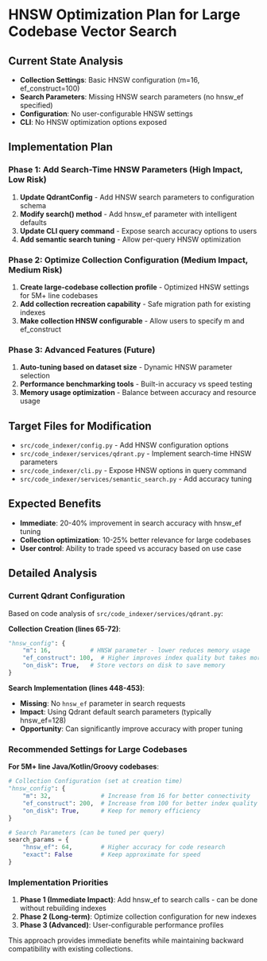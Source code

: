 # HNSW Optimization Plan for Large Codebase Vector Search

## Current State Analysis
- **Collection Settings**: Basic HNSW configuration (m=16, ef_construct=100)
- **Search Parameters**: Missing HNSW search parameters (no hnsw_ef specified)
- **Configuration**: No user-configurable HNSW settings
- **CLI**: No HNSW optimization options exposed

## Implementation Plan

### Phase 1: Add Search-Time HNSW Parameters (High Impact, Low Risk)
1. **Update QdrantConfig** - Add HNSW search parameters to configuration schema
2. **Modify search() method** - Add hnsw_ef parameter with intelligent defaults
3. **Update CLI query command** - Expose search accuracy options to users
4. **Add semantic search tuning** - Allow per-query HNSW optimization

### Phase 2: Optimize Collection Configuration (Medium Impact, Medium Risk)
1. **Create large-codebase collection profile** - Optimized HNSW settings for 5M+ line codebases
2. **Add collection recreation capability** - Safe migration path for existing indexes
3. **Make collection HNSW configurable** - Allow users to specify m and ef_construct

### Phase 3: Advanced Features (Future)
1. **Auto-tuning based on dataset size** - Dynamic HNSW parameter selection
2. **Performance benchmarking tools** - Built-in accuracy vs speed testing
3. **Memory usage optimization** - Balance between accuracy and resource usage

## Target Files for Modification
- `src/code_indexer/config.py` - Add HNSW configuration options
- `src/code_indexer/services/qdrant.py` - Implement search-time HNSW parameters
- `src/code_indexer/cli.py` - Expose HNSW options in query command
- `src/code_indexer/services/semantic_search.py` - Add accuracy tuning

## Expected Benefits
- **Immediate**: 20-40% improvement in search accuracy with hnsw_ef tuning
- **Collection optimization**: 10-25% better relevance for large codebases
- **User control**: Ability to trade speed vs accuracy based on use case

## Detailed Analysis

### Current Qdrant Configuration

Based on code analysis of `src/code_indexer/services/qdrant.py`:

**Collection Creation (lines 65-72)**:
```python
"hnsw_config": {
    "m": 16,           # HNSW parameter - lower reduces memory usage
    "ef_construct": 100,  # Higher improves index quality but takes more time
    "on_disk": True,   # Store vectors on disk to save memory
}
```

**Search Implementation (lines 448-453)**:
- **Missing**: No `hnsw_ef` parameter in search requests
- **Impact**: Using Qdrant default search parameters (typically hnsw_ef=128)
- **Opportunity**: Can significantly improve accuracy with proper tuning

### Recommended Settings for Large Codebases

**For 5M+ line Java/Kotlin/Groovy codebases**:

```python
# Collection Configuration (set at creation time)
"hnsw_config": {
    "m": 32,              # Increase from 16 for better connectivity
    "ef_construct": 200,  # Increase from 100 for better index quality
    "on_disk": True,      # Keep for memory efficiency
}

# Search Parameters (can be tuned per query)
search_params = {
    "hnsw_ef": 64,        # Higher accuracy for code research
    "exact": False        # Keep approximate for speed
}
```

### Implementation Priorities

1. **Phase 1 (Immediate Impact)**: Add hnsw_ef to search calls - can be done without rebuilding indexes
2. **Phase 2 (Long-term)**: Optimize collection configuration for new indexes
3. **Phase 3 (Advanced)**: User-configurable performance profiles

This approach provides immediate benefits while maintaining backward compatibility with existing collections.